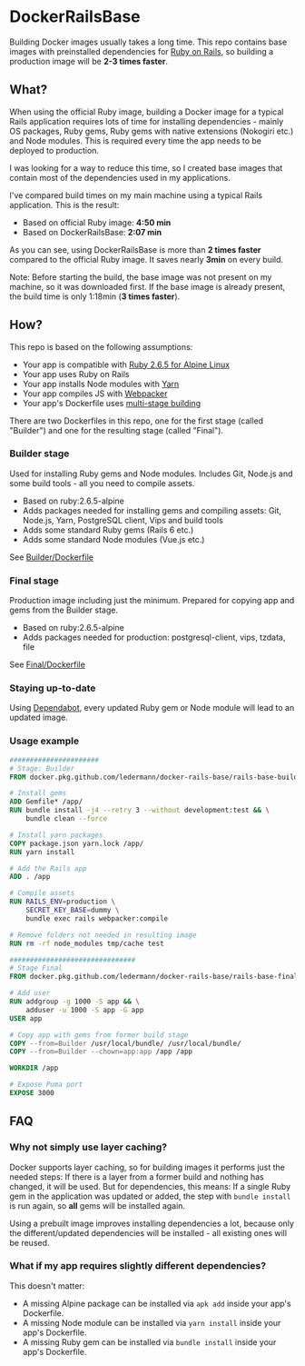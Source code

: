 # DockerRailsBase

Building Docker images usually takes a long time. This repo contains base images with preinstalled dependencies for [Ruby on Rails](https://rubyonrails.org/), so building a production image will be **2-3 times faster**.


## What?

When using the official Ruby image, building a Docker image for a typical Rails application requires lots of time for installing dependencies - mainly OS packages, Ruby gems, Ruby gems with native extensions (Nokogiri etc.) and Node modules. This is required every time the app needs to be deployed to production.

I was looking for a way to reduce this time, so I created base images that contain most of the dependencies used in my applications.

I've compared build times on my main machine using a typical Rails application. This is the result:

- Based on official Ruby image: **4:50 min**
- Based on DockerRailsBase: **2:07 min**

As you can see, using DockerRailsBase is more than **2 times faster** compared to the official Ruby image. It saves nearly **3min** on every build.

Note: Before starting the build, the base image was not present on my machine, so it was downloaded first. If the base image is already present, the build time is only 1:18min (**3 times faster**).


## How?

This repo is based on the following assumptions:

- Your app is compatible with [Ruby 2.6.5 for Alpine Linux](https://github.com/docker-library/ruby/blob/master/2.6/alpine3.11/Dockerfile)
- Your app uses Ruby on Rails
- Your app installs Node modules with [Yarn](https://yarnpkg.com/)
- Your app compiles JS with [Webpacker](https://github.com/rails/webpacker)
- Your app's Dockerfile uses [multi-stage building](https://docs.docker.com/develop/develop-images/multistage-build/)

There are two Dockerfiles in this repo, one for the first stage (called "Builder") and one for the resulting stage (called "Final").

### Builder stage

Used for installing Ruby gems and Node modules. Includes Git, Node.js and some build tools - all you need to compile assets.

- Based on ruby:2.6.5-alpine
- Adds packages needed for installing gems and compiling assets: Git, Node.js, Yarn, PostgreSQL client, Vips and build tools
- Adds some standard Ruby gems (Rails 6 etc.)
- Adds some standard Node modules (Vue.js etc.)

See [Builder/Dockerfile](./Builder/Dockerfile)


### Final stage

Production image including just the minimum. Prepared for copying app and gems from the Builder stage.

- Based on ruby:2.6.5-alpine
- Adds packages needed for production: postgresql-client, vips, tzdata, file

See [Final/Dockerfile](./Final/Dockerfile)


### Staying up-to-date

Using [Dependabot](https://dependabot.com/), every updated Ruby gem or Node module will lead to an updated image.


### Usage example

```Dockerfile
######################
# Stage: Builder
FROM docker.pkg.github.com/ledermann/docker-rails-base/rails-base-builder:latest as Builder

# Install gems
ADD Gemfile* /app/
RUN bundle install -j4 --retry 3 --without development:test && \
    bundle clean --force

# Install yarn packages
COPY package.json yarn.lock /app/
RUN yarn install

# Add the Rails app
ADD . /app

# Compile assets
RUN RAILS_ENV=production \
    SECRET_KEY_BASE=dummy \
    bundle exec rails webpacker:compile

# Remove folders not needed in resulting image
RUN rm -rf node_modules tmp/cache test

###############################
# Stage Final
FROM docker.pkg.github.com/ledermann/docker-rails-base/rails-base-final:latest

# Add user
RUN addgroup -g 1000 -S app && \
    adduser -u 1000 -S app -G app
USER app

# Copy app with gems from former build stage
COPY --from=Builder /usr/local/bundle/ /usr/local/bundle/
COPY --from=Builder --chown=app:app /app /app

WORKDIR /app

# Expose Puma port
EXPOSE 3000
```


## FAQ

### Why not simply use layer caching?

Docker supports layer caching, so for building images it performs just the needed steps: If there is a layer from a former build and nothing has changed, it will be used. But for dependencies, this means: If a single Ruby gem in the application was updated or added, the step with `bundle install` is run again, so **all** gems will be installed again.

Using a prebuilt image improves installing dependencies a lot, because only the different/updated dependencies will be installed - all existing ones will be reused.

### What if my app requires slightly different dependencies?

This doesn't matter:

- A missing Alpine package can be installed via `apk add` inside your app's Dockerfile.
- A missing Node module can be installed via `yarn install` inside your app's Dockerfile.
- A missing Ruby gem can be installed via `bundle install` inside your app's Dockerfile.
